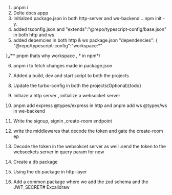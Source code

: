 1. pnpm i 
2. Delte docs appp
3. Initialzed package.json in both http-server and ws-backend ...npm init -y.
4. added tsconfig.json and "extends":"@repo/typescript-config/base.json" in both http and ws
5. added depemcies in both http & ws package.json "dependencies": {
    "@repo/typescript-config":"workspace:*" 
    
  },/** pnpm thats why workspace , * in npm*/

  6. pnpm i to fetch changes made in package.json

  7. Added a build, dev and start script to both the projects 
  8. Update the turbo-config in both the projects(Optional){todo}
  9. Initiaze a http server , initialize a websocket server
  10. pnpm add express @types/express in http and pnpm add ws @types/ws in we-backend
  11. Write the signup, signin ,create-room endpoint
  12. write the middlewares that decode the token and gate the create-room ep
  
  13. Decode the token in the websokcet server as well .send the token to the websockets server in query param for now
  

  14. Create a db package
  15. Using the db package in http-layer
  16. Add a common package where we add the zod schema and the JWT_SECRET#   E x c a l i d r a w  
 